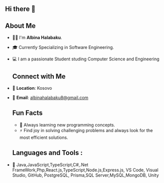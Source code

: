## Hi there 👋

## About Me

- 👩‍💻 I'm **Albina Halabaku**.
- 🎓 Currently Specializing in Software Engineering.
- 💻 I am a passionate Student studing Computer Science and Engineering

  ## Connect with Me
- 📍 **Location**: Kosovo
- 📧 **Email**: albinahalabaku8@gmail.com

  ## Fun Facts
  - 📖 Always learning new programming concepts.
  - ⚡ Find joy in solving challenging problems and always look for the most efficient solutions.

  ## Languages and Tools :
- 🔧  Java,JavaScript,TypeScript,C#,.Net FrameWork,Php,React.js,TypeScript,Node.js,Express.js,
      VS Code, Visual Studio, GitHub, PostgreSQL, Prisma,SQL Server,MySQL,MongoDB, Unity

